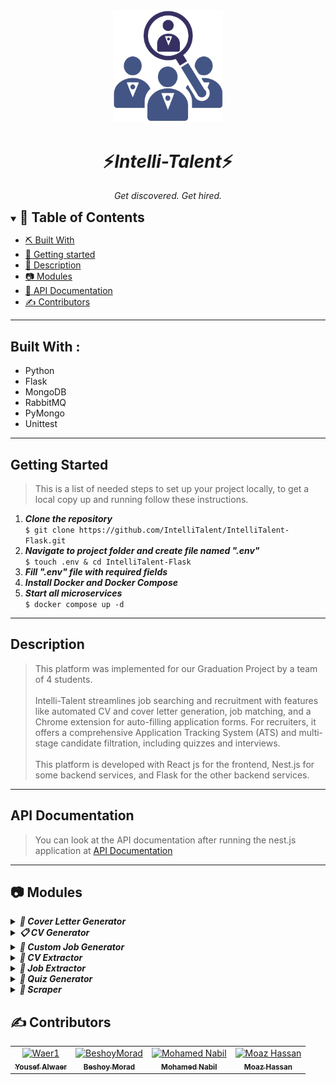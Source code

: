 <div align="center">
<img src="docs/logo.png" alt="Intelli-Talent" border="0" style="width: 35%; height: 35%;">
<h1/>
</div>

<div align="center">
    <h1 align='center'>⚡️<i>Intelli-Talent</i>⚡️</h1>
    <p><i>Get discovered. Get hired.</i></p>
</div>

<details open="open">
<summary>
<h2 style="display:inline">📝 Table of Contents</h2>
</summary>

- [⛏️ Built With](#built-with)
- [🏁 Getting started](#getting-started)
- [🏁 Description](#Description)
- [📷 Modules](#modules)
- [🏁 API Documentation](#API-Documentation)
- [✍️ Contributors](#contributors)
</details>

<hr>

<h2 href="#built-with">Built With : </h2>
 <ul>
  <li>Python</li>
  <li>Flask</li>
  <li>MongoDB</li>
  <li>RabbitMQ</li>
  <li>PyMongo</li>
  <li>Unittest</li>
 </ul>
<hr>

<h2 href="#getting-started">Getting Started</h2>
<blockquote>
  <p>This is a list of needed steps to set up your project locally, to get a local copy up and running follow these instructions.
 </p>
</blockquote>
<ol>
  <li><strong><em>Clone the repository</em></strong>
    <div>
        <code>$ git clone https://github.com/IntelliTalent/IntelliTalent-Flask.git</code>
    </div>
  </li>
  <li><strong><em>Navigate to project folder and create file named ".env"</em></strong>
    <div>
        <code>$ touch .env & cd IntelliTalent-Flask</code>
    </div>
  </li>
  <li><strong><em>Fill ".env" file with required fields</em></strong>
  </li>
  <li><strong><em>Install Docker and Docker Compose</em></strong>
  </li>
  <li><strong><em>Start all microservices</em></strong>
    <div>
        <code>$ docker compose up -d</code>
    </div>
  </li>

</ol>
<hr>

<h2 href="#Description">Description</h2>
<blockquote>
  <p>
  This platform was implemented for our Graduation Project by a team of 4 students.
  <br>
  <br>
  Intelli-Talent streamlines job searching and recruitment with features like automated CV and cover letter generation, job matching, and a Chrome extension for auto-filling application forms. For recruiters, it offers a comprehensive Application Tracking System (ATS) and multi-stage candidate filtration, including quizzes and interviews.
  <br>
  <br>
  This platform is developed with React js for the frontend, Nest.js for some backend services, and Flask for the other backend services.
 </p>
</blockquote>
<hr>
<h2 href="#API-Documentation">API Documentation</h2>
<blockquote>
  <p>
  You can look at the API documentation after running the nest.js application at <a href="http://localhost:3000/api/v1/docs#/">API Documentation</a>
  </p>
</blockquote>
<hr>

<h2 href="#modules">📷 Modules</h2>

<details>
<summary>
<h4 style="display:inline">
<strong><em>📝 Cover Letter Generator</em></strong></h4>
</summary>

- Validation and template selection based on word embedding similarity.
- Template filling and file uploading.

</details>

<details>
<summary>
<h4 style="display:inline">
<strong><em>📋 CV Generator </em></strong></h4>
</summary>

- Validation.
- Template filling and file uploading.

</details>

<details>
<summary>
<h4 style="display:inline">
<strong><em>💼 Custom Job Generator</em></strong></h4>
</summary>

- Extract common patterns from user job creation prompts.
- Generate structured jobs to be inserted into DB.

</details>

<details>
<summary>
<h4 style="display:inline">
<strong><em>📃 CV Extractor</em></strong></h4>
</summary>

- Extract multiple sections information from user CV, (education, experience, ...)
- Helps to easily create powerful profiles for users.

</details>

<details>
<summary>
<h4 style="display:inline">
<strong><em>👔 Job Extractor</em></strong></h4>
</summary>

- Extract information from unstrctured jobs (scraped from multiple channels, LinkedIn, Wuzzuf, ...).
- Genereate structured jobs to be inserted into DB.

</details>

<details>
<summary>
<h4 style="display:inline">
<strong><em>🔡 Quiz Generator</em></strong></h4>
</summary>

- Map wanted job skills into certain topics.
- Generate MCQ quizzes based on wanted topics.

</details>

<details>
<summary>
<h4 style="display:inline">
<strong><em>🔎 Scraper </em></strong></h4>
</summary>

- Periodically scrapes jobs from multiple channels, currently, LinkedIn & Wuzzuf.
- Periodically checks whether jobs are active/not active in all channels.

</details>

<h2 href="#Contributors">✍️ Contributors</h2>

<table>
<tr>
<td align="center">
<a href="https://github.com/Waer1" target="_black">
<img src="https://avatars.githubusercontent.com/u/70758177?v=4" width="150px;" alt="Waer1"/><br /><sub><b>Yousef Alwaer</b></sub></a><br />
</td>

<td align="center">
<a href="https://github.com/BeshoyMorad" target="_black">
<img src="https://avatars.githubusercontent.com/u/82404564?v=4" width="150px;" alt="BeshoyMorad"/><br /><sub><b>Beshoy Morad</b></sub></a><br />
</td>

<td align="center">
<a href="https://github.com/mohamednabilabdelfattah" target="_black">
<img src="https://avatars.githubusercontent.com/u/76039904?v=4" width="150px;" alt="Mohamed Nabil"/><br /><sub><b>Mohamed Nabil</b></sub></a><br />
</td>

<td align="center">
<a href="https://github.com/MoazHassan2022" target="_black">
<img src="https://avatars.githubusercontent.com/u/87096647?v=4" width="150px;" alt="Moaz Hassan"/><br /><sub><b>Moaz Hassan</b></sub></a><br />
</td>

</tr>
</table>
